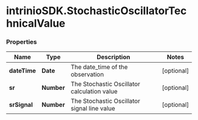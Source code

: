 # intrinioSDK.StochasticOscillatorTechnicalValue

### Properties
Name | Type | Description | Notes
------------ | ------------- | ------------- | -------------
**dateTime** | **Date** | The date_time of the observation | [optional] 
**sr** | **Number** | The Stochastic Oscillator calculation value | [optional] 
**srSignal** | **Number** | The Stochastic Oscillator signal line value | [optional] 


